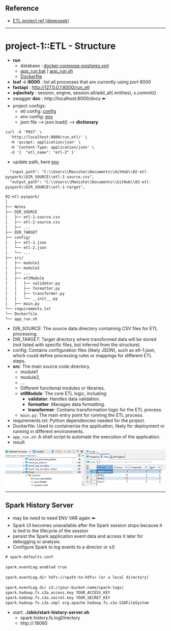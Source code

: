 ## Reference
- <a href="https://chat.deepseek.com/a/chat/s/6ac524e6-d406-4a1a-a56a-858caa75275a" target="_blank">ETL project ref (deepseek)</a>

---
# project-1::ETL - Structure
- **run**
  - database : [docker-compose-postgres.yml](../../docker-compose-postgres.yml)
  - [app_run.bat](../../app_run.bat) | [app_run.sh](../../app_run.sh)
  - [Dockerfile](../../Dockerfile)
- **lsof -i :8000** : list all processes that are currently using port 8000
- **fastapi** : http://127.0.0.1:8000/run_etl
- **sqlachely** : session, engine, session.all/add_all( entities), s.commit()
- swagger **doc** : http://localhost:8000/docs ⬅️
- project configs:
  - etl config: [config](../../config)
  - env config: [env](../../env)
  - json file --> json.load() --> **dictionary**
```
curl -X 'POST' \
  'http://localhost:8000/run_etl/' \
  -H 'accept: application/json' \
  -H 'Content-Type: application/json' \
  -d '{  "etl_name": "etl-2" }'

```
- update path, here [env](../../env)
```
  "input_path": "C:\\Users\\Manisha\\Documents\\GitHub\\02-etl-pyspark\\DIR_SOURCE\\etl-1-source.csv",
  "output_path": "C:\\Users\\Manisha\\Documents\\GitHub\\02-etl-pyspark\\DIR_SOURCE\\etl-1-target",
```
```
02-etl-pyspark/
│
├── Notes
├── DIR_SOURCE
│   ├── etl-1-source.csv
│   ├── etl-2-source.csv
│   ├── ...
├── DIR_TARGET
├── config/
│   ├── etl-1.json
│   └── etl-2.json
│   └── ...
├── src/
│   ├── module1
│   ├── module2
│   ├── ...
│   ├── etlModule
│   │   ├── validator.py
│   │   ├── formatter.py
│   │   ├── transformer.py
│   │   └── __init__.py
│   ├── main.py
└── requirements.txt
└── Dockerfile
└── app_run.sh
```
- DIR_SOURCE: The source data directory containing CSV files for ETL processing.
- DIR_TARGET: Target directory where transformed data will be stored (not listed with specific files, but inferred from the structure).
- config: Contains configuration files (likely JSON), such as etl-1.json, which could define processing rules or mappings for different ETL steps.
- **src**: The main source code directory.
  - module1
  - module2, 
  - ...
  - Different functional modules or libraries.
  - **etlModule**: The core ETL logic, including:
    - **validator**: Handles data validation.
    - **formatter**: Manages data formatting.
    - **transformer**: Contains transformation logic for the ETL process.
  - `main.py`: The main entry point for running the ETL process.
- requirements.txt: Python dependencies needed for the project.
- Dockerfile: Used to containerize the application, likely for deployment or running in different environments.
- `app_run.sh`: A shell script to automate the execution of the application.
- result

![img.png](../../img.png)

---
## Spark History Server
- may be need to need ENV VAR again ⬅️
- Spark UI becomes unavailable after the Spark session stops because it is tied to the lifecycle of the session
- persist the Spark application event data and access it later for debugging or analysis.
- Configure Spark to log events to a director or s3:
```
# spark-defaults.conf

spark.eventLog.enabled true

spark.eventLog.dir hdfs://<path-to-hdfs> (or a local directory)

spark.eventLog.dir s3://your-bucket-name/spark-logs/
spark.hadoop.fs.s3a.access.key YOUR_ACCESS_KEY
spark.hadoop.fs.s3a.secret.key YOUR_SECRET_KEY
spark.hadoop.fs.s3a.impl org.apache.hadoop.fs.s3a.S3AFileSystem
```
- start: **./sbin/start-history-server.sh**
  - spark.history.fs.logDirectory <above-path>
  - http://<hostname>:18080